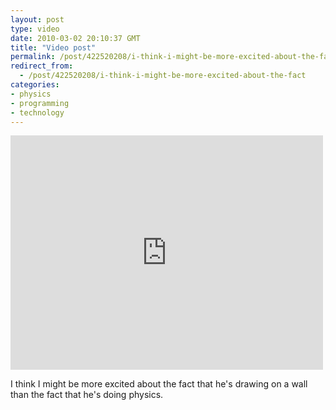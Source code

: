```yaml
---
layout: post
type: video
date: 2010-03-02 20:10:37 GMT
title: "Video post"
permalink: /post/422520208/i-think-i-might-be-more-excited-about-the-fact
redirect_from: 
  - /post/422520208/i-think-i-might-be-more-excited-about-the-fact
categories:
- physics
- programming
- technology
---
```

<iframe width="500" height="375"  id="youtube_iframe" src="https://www.youtube.com/embed/NZNTgglPbUA?feature=oembed&amp;enablejsapi=1&amp;origin=https://safe.txmblr.com&amp;wmode=opaque" frameborder="0" allow="accelerometer; autoplay; clipboard-write; encrypted-media; gyroscope; picture-in-picture" allowfullscreen title="MIT sketching"></iframe>

I think I might be more excited about the fact that he's drawing on a wall than the fact that he's doing physics.
